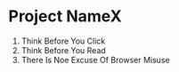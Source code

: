 # Project NameX

1. Think Before You Click
2. Think Before You Read
3. There Is Noe Excuse Of Browser Misuse